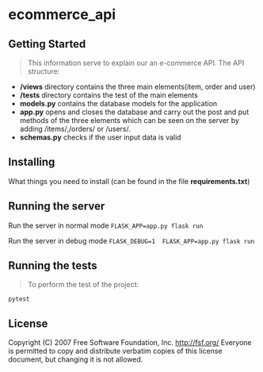 # ecommerce_api
## Getting Started

> This information serve to explain our an e-commerce API. The API structure:
* **/views** directory contains the three main elements(item, order and user)
* **/tests** directory contains the test of the main elements
* **models.py** contains the database models for the application
* **app.py** opens and closes the database and carry out the post and put methods of the three elements which can be seen on the server by adding /items/,/orders/ or /users/.
* **schemas.py** checks if the user input data is valid

## Installing
 
 What things you need to install (can be found in the file **requirements.txt**)
 
## Running the server

 Run the server in normal mode `FLASK_APP=app.py flask run`

 Run the server in debug mode `FLASK_DEBUG=1  FLASK_APP=app.py flask run`

## Running the tests

> To perform the test of the project:

   `pytest`

## License

 Copyright (C) 2007 Free Software Foundation, Inc. <http://fsf.org/>
 Everyone is permitted to copy and distribute verbatim copies
 of this license document, but changing it is not allowed.